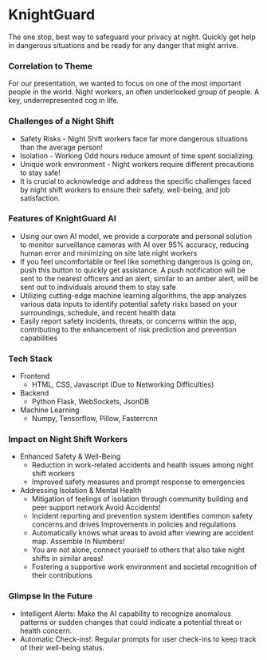 # KnightGuard
The one stop, best way to safeguard your privacy at night. Quickly get help in dangerous situations and be ready for any danger that might arrive.

### Correlation to Theme
For our presentation, we wanted to focus on one of the most important people in the world. Night workers, an often underlooked group of people. A key, underrepresented cog in life.

### Challenges of a Night Shift
- Safety Risks - Night Shift workers face far more dangerous situations than the average person!
- Isolation - Working Odd hours reduce amount of time spent socializing.
- Unique work environment - Night workers require different precautions to stay safe!
- It is crucial to acknowledge and address the specific challenges faced by night shift workers to ensure their safety, well-being, and job satisfaction.

### Features of KnightGuard AI
 - Using our own AI model, we provide a corporate and personal solution to monitor surveillance cameras with AI over 95% accuracy, reducing human error and minimizing on site late night workers
 - If you feel uncomfortable or feel like something dangerous is going on, push this button to quickly get assistance. A push notification will be sent to the nearest officers and an alert, similar to an amber alert, will be sent out to individuals around them to stay safe
 - Utilizing cutting-edge machine learning algorithms, the app analyzes various data inputs to identify potential safety risks based on your surroundings, schedule, and recent health data
 - Easily report safety incidents, threats, or concerns within the app, contributing to the enhancement of risk prediction and prevention capabilities

### Tech Stack
- Frontend
  - HTML, CSS, Javascript (Due to Networking Difficulties)
- Backend
  - Python Flask, WebSockets, JsonDB
- Machine Learning
  - Numpy, Tensorflow, Pillow, Fasterrcnn
 
### Impact on Night Shift Workers
- Enhanced Safety & Well-Being
  - Reduction in work-related accidents and health issues among night shift workers
  - Improved safety measures and prompt response to emergencies
- Addressing Isolation & Mental Health
  - Mitigation of feelings of isolation through community building and peer support network
Avoid Accidents!
  - Incident reporting and prevention system identifies common safety concerns and drives Improvements in policies and regulations 
  - Automatically knows what areas to avoid after viewing are accident map.
Assemble In Numbers!
  - You are not alone, connect yourself to others that also take night shifts in similar areas!
  - Fostering a supportive work environment and societal recognition of their contributions

### Glimpse In the Future
- Intelligent Alerts: Make the AI capability to recognize anomalous patterns or sudden changes that could indicate a potential threat or health concern.
- Automatic Check-ins!: Regular prompts for user check-ins to keep track of their well-being status.
